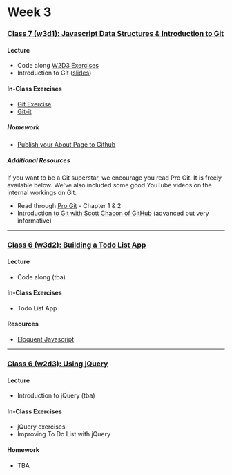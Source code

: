 # Week 3

### [Class 7 (w3d1): Javascript Data Structures & Introduction to Git](./w3d1)

#### Lecture
* Code along [W2D3 Exercises](../week2/w2d3/exercises)
* Introduction to Git ([slides](./w2d1/slides/w2d1_lecture.pdf))

#### In-Class Exercises
* [Git Exercise](./w3d1/exercises/rca-git.md)
* [Git-it](./w3d1/exercises/git-it.md)

##### Homework
* [Publish your About Page to Github](./w3d1/homework)

##### Additional Resources
If you want to be a Git superstar, we encourage you read Pro Git. It is freely available below. We've also included some good YouTube videos on the internal workings on Git.
* Read through [Pro Git](https://git-scm.com/book/en/v2) - Chapter 1 & 2
* [Introduction to Git with Scott Chacon of GitHub](https://www.youtube.com/watch?v=ZDR433b0HJY) (advanced but very informative)

---

### [Class 6 (w3d2): Building a Todo List App](./w2d2)

#### Lecture
* Code along (tba)

#### In-Class Exercises
* Todo List App

#### Resources
* [Eloquent Javascript](http://eloquentjavascript.net/)

---

### [Class 6 (w2d3): Using jQuery](./w3d3)

#### Lecture
* Introduction to jQuery (tba)

#### In-Class Exercises
* jQuery exercises
* Improving To Do List with jQuery

#### Homework
* TBA
